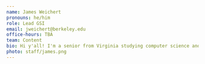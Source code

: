 ```yaml
---
name: James Weichert
pronouns: he/him
role: Lead GSI
email: jweichert@berkeley.edu
office-hours: TBA
team: Content
bio: Hi y'all! I'm a senior from Virginia studying computer science and data science. Data 8 is one of my favorite courses and I hope you all enjoy it as much as I did!
photo: staff/james.png
---
```

